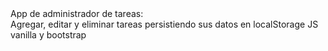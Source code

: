 <div style={text:center} >App de administrador de tareas:</div>
Agregar, editar y eliminar tareas 
persistiendo sus datos en localStorage
JS vanilla y bootstrap
